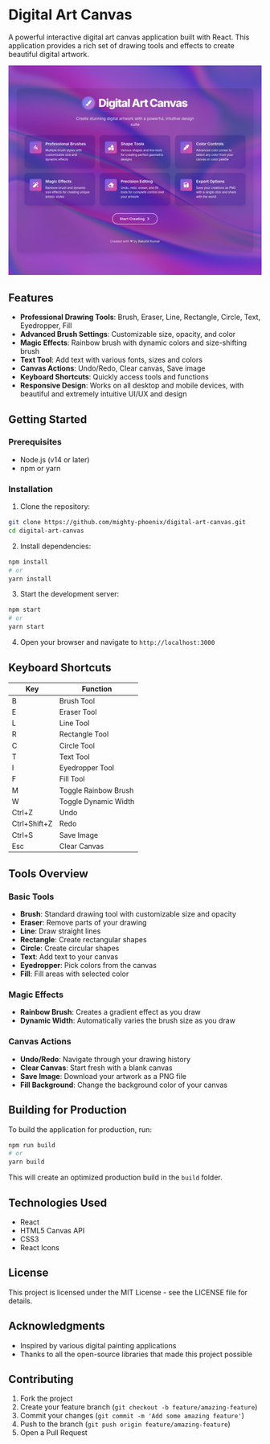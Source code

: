 # Digital Art Canvas

A powerful interactive digital art canvas application built with React. This application provides a rich set of drawing tools and effects to create beautiful digital artwork.

![Digital Art Canvas](public/screenshot.png)

## Features

- **Professional Drawing Tools**: Brush, Eraser, Line, Rectangle, Circle, Text, Eyedropper, Fill
- **Advanced Brush Settings**: Customizable size, opacity, and color
- **Magic Effects**: Rainbow brush with dynamic colors and size-shifting brush
- **Text Tool**: Add text with various fonts, sizes and colors
- **Canvas Actions**: Undo/Redo, Clear canvas, Save image
- **Keyboard Shortcuts**: Quickly access tools and functions
- **Responsive Design**: Works on all desktop and mobile devices, with beautiful and extremely intuitive UI/UX and design

## Getting Started

### Prerequisites

- Node.js (v14 or later)
- npm or yarn

### Installation

1. Clone the repository:
```bash
git clone https://github.com/mighty-phoenix/digital-art-canvas.git
cd digital-art-canvas
```

2. Install dependencies:
```bash
npm install
# or
yarn install
```

3. Start the development server:
```bash
npm start
# or
yarn start
```

4. Open your browser and navigate to `http://localhost:3000`

## Keyboard Shortcuts

| Key             | Function             |
|-----------------|----------------------|
| B               | Brush Tool           |
| E               | Eraser Tool          |
| L               | Line Tool            |
| R               | Rectangle Tool       |
| C               | Circle Tool          |
| T               | Text Tool            |
| I               | Eyedropper Tool      |
| F               | Fill Tool            |
| M               | Toggle Rainbow Brush |
| W               | Toggle Dynamic Width |
| Ctrl+Z          | Undo                 |
| Ctrl+Shift+Z    | Redo                 |
| Ctrl+S          | Save Image           |
| Esc             | Clear Canvas         |

## Tools Overview

### Basic Tools
- **Brush**: Standard drawing tool with customizable size and opacity
- **Eraser**: Remove parts of your drawing
- **Line**: Draw straight lines
- **Rectangle**: Create rectangular shapes
- **Circle**: Create circular shapes
- **Text**: Add text to your canvas
- **Eyedropper**: Pick colors from the canvas
- **Fill**: Fill areas with selected color

### Magic Effects
- **Rainbow Brush**: Creates a gradient effect as you draw
- **Dynamic Width**: Automatically varies the brush size as you draw

### Canvas Actions
- **Undo/Redo**: Navigate through your drawing history
- **Clear Canvas**: Start fresh with a blank canvas
- **Save Image**: Download your artwork as a PNG file
- **Fill Background**: Change the background color of your canvas

## Building for Production

To build the application for production, run:

```bash
npm run build
# or
yarn build
```

This will create an optimized production build in the `build` folder.

## Technologies Used

- React
- HTML5 Canvas API
- CSS3
- React Icons

## License

This project is licensed under the MIT License - see the LICENSE file for details.

## Acknowledgments

- Inspired by various digital painting applications
- Thanks to all the open-source libraries that made this project possible

## Contributing

1. Fork the project
2. Create your feature branch (`git checkout -b feature/amazing-feature`)
3. Commit your changes (`git commit -m 'Add some amazing feature'`)
4. Push to the branch (`git push origin feature/amazing-feature`)
5. Open a Pull Request
